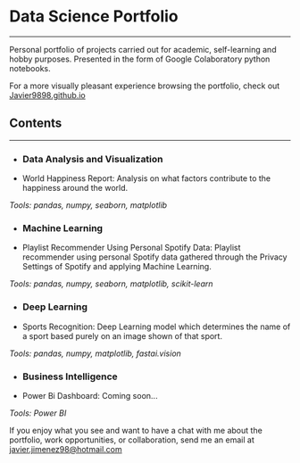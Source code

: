# **Data Science Portfolio**


---



Personal portfolio of projects carried out for academic, self-learning and hobby purposes. Presented in the form of Google Colaboratory python notebooks.

For a more visually pleasant experience browsing the portfolio, check out 
[Javier9898.github.io](https://)

## Contents


---

* ### **Data Analysis and Visualization**
 * World Happiness Report: Analysis on what factors contribute to the happiness around the world.

 *Tools:  pandas, numpy, seaborn, matplotlib*

* ### **Machine Learning**
 * Playlist Recommender Using Personal Spotify Data: Playlist recommender using personal Spotify data gathered through the Privacy Settings of Spotify and applying Machine Learning.

 *Tools:  pandas, numpy, seaborn, matplotlib, scikit-learn*

* ### **Deep Learning**
 * Sports Recognition: Deep Learning model which determines the name of a sport based purely on an image shown of that sport.

 *Tools:  pandas, numpy, matplotlib, fastai.vision*

* ### **Business Intelligence**
 * Power Bi Dashboard: Coming soon...

 *Tools:  Power BI*

If you enjoy what you see and want to have a chat with me about the portfolio, work opportunities, or collaboration, send me an email at <javier.jimenez98@hotmail.com>
